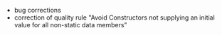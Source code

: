- bug corrections
- correction of quality rule "Avoid Constructors not supplying an initial value for all non-static data members"